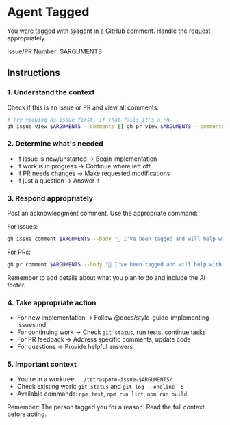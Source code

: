 # Agent Tagged

You were tagged with @agent in a GitHub comment. Handle the request appropriately.

Issue/PR Number: $ARGUMENTS

## Instructions

### 1. Understand the context

Check if this is an issue or PR and view all comments:

```bash
# Try viewing as issue first, if that fails it's a PR
gh issue view $ARGUMENTS --comments || gh pr view $ARGUMENTS --comments
```

### 2. Determine what's needed

- If issue is new/unstarted → Begin implementation
- If work is in progress → Continue where left off  
- If PR needs changes → Make requested modifications
- If just a question → Answer it

### 3. Respond appropriately

Post an acknowledgment comment. Use the appropriate command:

For issues:
```bash
gh issue comment $ARGUMENTS --body "🤖 I've been tagged and will help with this issue."
```

For PRs:
```bash
gh pr comment $ARGUMENTS --body "🤖 I've been tagged and will help with this PR."
```

Remember to add details about what you plan to do and include the AI footer.

### 4. Take appropriate action

- For new implementation → Follow @docs/style-guide-implementing-issues.md
- For continuing work → Check `git status`, run tests, continue tasks
- For PR feedback → Address specific comments, update code
- For questions → Provide helpful answers

### 5. Important context

- You're in a worktree: `../tetraspore-issue-$ARGUMENTS/`
- Check existing work: `git status` and `git log --oneline -5`
- Available commands: `npm test`, `npm run lint`, `npm run build`

Remember: The person tagged you for a reason. Read the full context before acting.